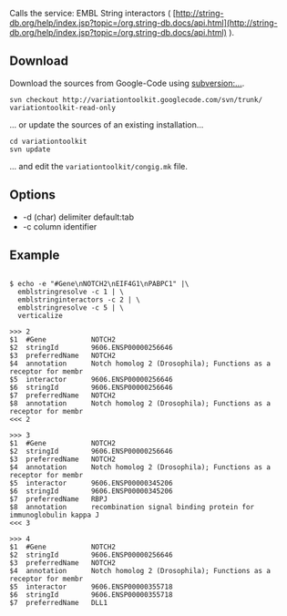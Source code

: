 

Calls the service: EMBL String interactors ( [http://string-db.org/help/index.jsp?topic=/org.string-db.docs/api.html](http://string-db.org/help/index.jsp?topic=/org.string-db.docs/api.html) ).

## Download ##
Download the sources from Google-Code using [subversion:...](http://subversion.apache.org/).
```
svn checkout http://variationtoolkit.googlecode.com/svn/trunk/ variationtoolkit-read-only
```
... or update the sources of an existing installation...
```
cd variationtoolkit
svn update
```
... and edit the `variationtoolkit/congig.mk` file.


## Options ##

  * -d (char) delimiter default:tab
  * -c column identifier


## Example ##




```

$ echo -e "#Gene\nNOTCH2\nEIF4G1\nPABPC1" |\
  emblstringresolve -c 1 | \
  emblstringinteractors -c 2 | \
  emblstringresolve -c 5 | \
  verticalize
  
>>>	2
$1	#Gene        	NOTCH2
$2	stringId     	9606.ENSP00000256646
$3	preferredName	NOTCH2
$4	annotation   	Notch homolog 2 (Drosophila); Functions as a receptor for membr
$5	interactor   	9606.ENSP00000256646
$6	stringId     	9606.ENSP00000256646
$7	preferredName	NOTCH2
$8	annotation   	Notch homolog 2 (Drosophila); Functions as a receptor for membr
<<<	2

>>>	3
$1	#Gene        	NOTCH2
$2	stringId     	9606.ENSP00000256646
$3	preferredName	NOTCH2
$4	annotation   	Notch homolog 2 (Drosophila); Functions as a receptor for membr
$5	interactor   	9606.ENSP00000345206
$6	stringId     	9606.ENSP00000345206
$7	preferredName	RBPJ
$8	annotation   	recombination signal binding protein for immunoglobulin kappa J
<<<	3

>>>	4
$1	#Gene        	NOTCH2
$2	stringId     	9606.ENSP00000256646
$3	preferredName	NOTCH2
$4	annotation   	Notch homolog 2 (Drosophila); Functions as a receptor for membr
$5	interactor   	9606.ENSP00000355718
$6	stringId     	9606.ENSP00000355718
$7	preferredName	DLL1
  
  

```








